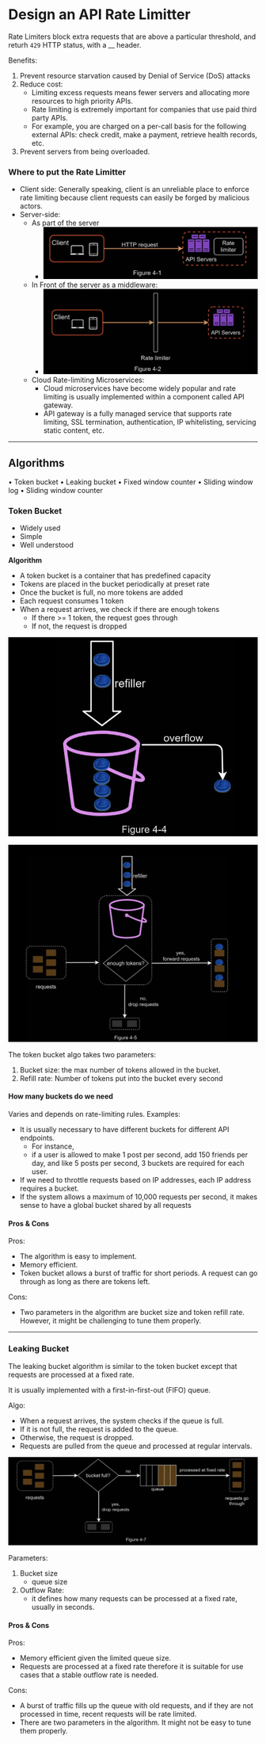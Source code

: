 
# Design an API Rate Limitter

Rate Limiters block extra requests that are above a particular threshold, and returh `429` HTTP status, with a __ header.

Benefits: 
1. Prevent resource starvation caused by Denial of Service (DoS) attacks
2. Reduce cost: 
    - Limiting excess requests means fewer servers and allocating more resources to high priority APIs. 
    - Rate limiting is extremely important for companies that use paid third party APIs. 
    - For example, you are charged on a per-call basis for the following external APIs: check credit, make a payment, retrieve health records, etc.
3. Prevent servers from being overloaded.

### Where to put the Rate Limitter

- Client side: Generally speaking, client is an unreliable place to enforce rate limiting because client requests can easily be forged by malicious actors.
- Server-side: 
    - As part of the server
        - ![3dc95f1dda3896db6106eb6456181a3b.png](3dc95f1dda3896db6106eb6456181a3b.png)
    - In Front of the server as a middleware: 
        - ![9e57cf7748f5a96869d2d459cf215e80.png](9e57cf7748f5a96869d2d459cf215e80.png)
    - Cloud Rate-limiting Microservices: 
        - Cloud microservices have become widely popular and rate limiting is usually implemented within a component called API gateway. 
        - API gateway is a fully managed service that supports rate limiting, SSL termination, authentication, IP whitelisting, servicing static content, etc.


---


## Algorithms

• Token bucket
• Leaking bucket
• Fixed window counter
• Sliding window log
• Sliding window counter


### Token Bucket

- Widely used
- Simple
- Well understood

**Algorithm**

- A token bucket is a container that has predefined capacity
- Tokens are placed in the bucket periodically at preset rate
- Once the bucket is full, no more tokens are added
- Each request consumes 1 token
- When a request arrives, we check if there are enough tokens
    - If there >= 1 token, the request goes through
    - If not, the request is dropped

![ebf8d9383de904ff50f17f0deaa9830a.png](ebf8d9383de904ff50f17f0deaa9830a.png)

![62e67a8b91637e5cead92d3a9f8eaba8.png](62e67a8b91637e5cead92d3a9f8eaba8.png)

The token bucket algo takes two parameters: 
1. Bucket size: the max number of tokens allowed in the bucket.
2. Refill rate: Number of tokens put into the bucket every second

#### How many buckets do we need

Varies and depends on rate-limiting rules. Examples: 

- It is usually necessary to have different buckets for different API endpoints.
    - For instance, 
     - if a user is allowed to make 1 post per second, add 150 friends per day, and like 5 posts per second, 3 buckets are required for each user.
- If we need to throttle requests based on IP addresses, each IP address requires a bucket.
- If the system allows a maximum of 10,000 requests per second, it makes sense to have a global bucket shared by all requests

#### Pros & Cons

Pros:
- The algorithm is easy to implement.
- Memory efficient.
- Token bucket allows a burst of traffic for short periods. A request can go through as long as there are tokens left.

Cons:
- Two parameters in the algorithm are bucket size and token refill rate. However, it might be challenging to tune them properly.

---


### Leaking Bucket

The leaking bucket algorithm is similar to the token bucket except that requests are processed
at a fixed rate.

It is usually implemented with a first-in-first-out (FIFO) queue.

Algo: 

- When a request arrives, the system checks if the queue is full. 
- If it is not full, the request is added to the queue.
- Otherwise, the request is dropped.
- Requests are pulled from the queue and processed at regular intervals.

![6125b8f49a52c8595c3c26cb9e8a29f4.png](6125b8f49a52c8595c3c26cb9e8a29f4.png)

Parameters: 

1. Bucket size
    - queue size
3. Outflow Rate: 
    - it defines how many requests can be processed at a fixed rate, usually in seconds. 

#### Pros & Cons 

Pros:
- Memory efficient given the limited queue size.
- Requests are processed at a fixed rate therefore it is suitable for use cases that a stable outflow rate is needed.

Cons:
- A burst of traffic fills up the queue with old requests, and if they are not processed in time, recent requests will be rate limited.
- There are two parameters in the algorithm. It might not be easy to tune them properly.
